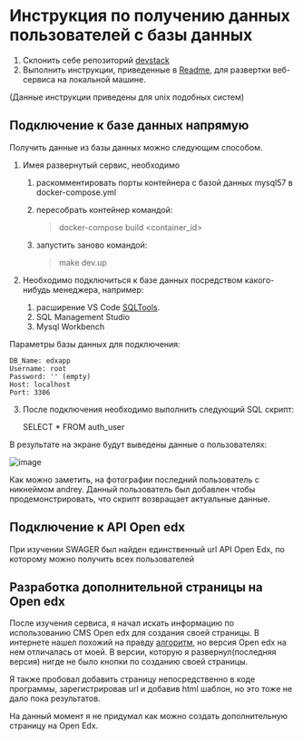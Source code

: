 Инструкция по получению данных пользователей с базы данных 
=======================================

1. Склонить себе репозиторий [devstack](https://github.com/edx/devstack)
2. Выполнить инструкции, приведенные в [Readme](https://github.com/edx/devstack/blob/master/README.rst), для развертки веб-сервиса на локальной машине.

(Данные инструкции приведены для unix подобных систем)


Подключение к базе данных напрямую  
---------------

Получить данные из базы данных можно следующим способом.

1. Имея развернутый сервис, необходимо 
    1. раскомментировать порты контейнера с базой данных mysql57 в docker-compose.yml
    1. пересобрать контейнер командой: 
        > docker-compose build <container_id>  
    
    1. запустить заново командой:
        >  make dev.up 
        
2. Необходимо подключиться к базе данных посредством какого-нибудь менеджера, например:
    1. расширение VS Code [SQLTools](https://marketplace.visualstudio.com/items?itemName=mtxr.sqltools). 
    2. SQL Management Studio
    3. Mysql Workbench 
    
Параметры базы данных для подключения:

    DB_Name: edxapp
    Username: root
    Password: '' (empty)
    Host: localhost
    Port: 3306
    
3. После подключения необходимо выполнить следующий SQL скрипт:
    
    SELECT * FROM auth_user 
    
В результате на экране будут выведены данные о пользователях:

![image](https://user-images.githubusercontent.com/45228812/110948167-12bf0e80-8352-11eb-8927-81950928f858.png)

Как можно заметить, на фотографии последний пользователь с никнеймом andrey. Данный пользователь был добавлен чтобы продемонстрировать, что скрипт возвращает актуальные данные. 

Подключение к API Open edx  
---------------
При изучении SWAGER был найден единственный url API Open Edx, по которому можно получить всех пользователей 


Разработка дополнительной страницы на Open edx  
---------------

После изучения сервиса, я начал искать информацию по использованию CMS Open edx для создания своей страницы. В интернете нашел похожий на правду [алгоритм](https://help.appsembler.com/article/195-how-to-add-edit-custom-pages#:~:text=Adding%20Custom%20Pages,content%20of%20your%20new%20page!), но версия Open edx на нем отличалась от моей. В версии, которую я развернул(последняя версия) нигде не было кнопки по созданию своей страницы. 

Я также пробовал добавить страницу непосредственно в коде программы, зарегистрировав url и добавив html шаблон, но это тоже не дало пока результатов. 


На данный момент я не придумал как можно создать дополнительную страницу на Open Edx.  
